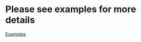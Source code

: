 # Please see examples for more details
[Examples](./examples/ouch_clt2clt_nonblocking_busywait_example.rs)